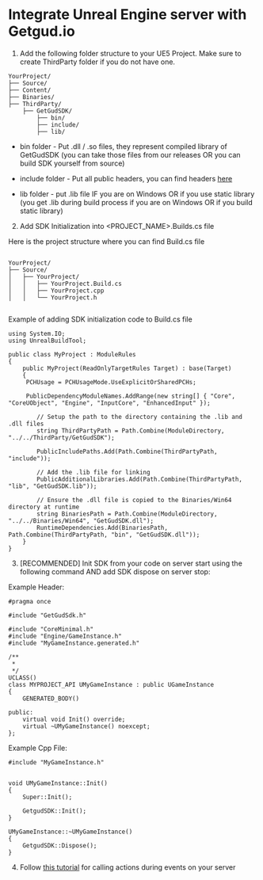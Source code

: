 # Integrate Unreal Engine server with Getgud.io

1. Add the following folder structure to your UE5 Project. Make sure to create ThirdParty folder if you do not have one.

```
YourProject/
├── Source/
├── Content/
├── Binaries/
├── ThirdParty/
    ├── GetGudSDK/
        ├── bin/
        ├── include/
        ├── lib/
```


- bin folder - Put .dll / .so files, they represent compiled library of GetGudSDK (you can take those files from our releases OR you can build SDK yourself from source)

- include folder - Put all public headers, you can find headers [here](https://github.com/getgud-io/cpp-getgud-sdk/tree/main/include)

- lib folder - put .lib file IF you are on Windows OR if you use static library (you get .lib during build process if you are on Windows OR if you build static library)

2. Add SDK Initialization into <PROJECT_NAME>.Builds.cs file

Here is the project structure where you can find Build.cs file


```

YourProject/
├── Source/
│   ├── YourProject/
│   │   ├── YourProject.Build.cs
│   │   ├── YourProject.cpp
│   │   └── YourProject.h


```


Example of adding SDK initialization code to Build.cs file


```
using System.IO;
using UnrealBuildTool;

public class MyProject : ModuleRules
{
    public MyProject(ReadOnlyTargetRules Target) : base(Target)
    {
   	 PCHUsage = PCHUsageMode.UseExplicitOrSharedPCHs;

   	 PublicDependencyModuleNames.AddRange(new string[] { "Core", "CoreUObject", "Engine", "InputCore", "EnhancedInput" });

    	// Setup the path to the directory containing the .lib and .dll files
    	string ThirdPartyPath = Path.Combine(ModuleDirectory, "../../ThirdParty/GetGudSDK");

    	PublicIncludePaths.Add(Path.Combine(ThirdPartyPath, "include"));

    	// Add the .lib file for linking
    	PublicAdditionalLibraries.Add(Path.Combine(ThirdPartyPath, "lib", "GetGudSDK.lib"));

    	// Ensure the .dll file is copied to the Binaries/Win64 directory at runtime
    	string BinariesPath = Path.Combine(ModuleDirectory, "../../Binaries/Win64", "GetGudSDK.dll");
    	RuntimeDependencies.Add(BinariesPath, Path.Combine(ThirdPartyPath, "bin", "GetGudSDK.dll"));
	}
}

```




3. [RECOMMENDED] Init SDK from your code on server start using the following command AND add SDK dispose on server stop:

Example Header: 

```
#pragma once

#include "GetGudSdk.h"

#include "CoreMinimal.h"
#include "Engine/GameInstance.h"
#include "MyGameInstance.generated.h"

/**
 *
 */
UCLASS()
class MYPROJECT_API UMyGameInstance : public UGameInstance
{
    GENERATED_BODY()
    
public:
    virtual void Init() override;
    virtual ~UMyGameInstance() noexcept;
};
```



Example Cpp File: 
```
#include "MyGameInstance.h"


void UMyGameInstance::Init()
{
	Super::Init();

	GetgudSDK::Init();
}

UMyGameInstance::~UMyGameInstance()
{
	GetgudSDK::Dispose();
}
```



4. Follow [this tutorial](https://github.com/getgud-io/cpp-getgud-sdk/blob/main/README.md) for calling actions during events on your server


